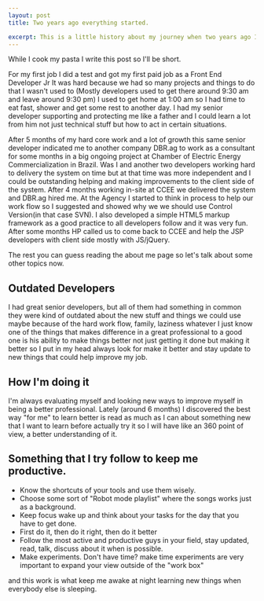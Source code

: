 ```yaml
---
layout: post
title: Two years ago everything started.

excerpt: This is a little history about my journey when two years ago I passed a test and got my first paid job as a Front End Developer Jr.
---
```


 While I cook my pasta I write this post so I'll be short.

For my first job I did a test and got my first paid job as a Front End Developer Jr
It was hard because we had so many projects and things to do that I wasn't used to (Mostly developers used to get there around 9:30 am and leave around 9:30 pm) I used to get home at 1:00 am so I had time to eat fast, shower and get some rest to another day.
I had my senior developer supporting and protecting me like a father and I could learn a lot from him not just technical stuff but how to act in certain situations.

After 5 months of my hard core work and a lot of growth this same senior developer indicated me to another company DBR.ag to work as a consultant for some months in a big ongoing project at Chamber of Electric Energy Commercialization in Brazil.
Was I and another two developers working hard to delivery the system on time but at that time was more independent and I could be outstanding helping and making improvements to the client side of the system.
After 4 months working in-site at CCEE we delivered the system and DBR.ag hired me.
At the Agency I started to think in process to help our work flow so I suggested and showed why we we should use Control Version(in that case SVN).
I also developed a simple HTML5 markup framework as a good practice to all developers follow and it was very fun.
After some months HP called us to come back to CCEE and help the JSP developers with client side mostly with JS/jQuery.

The rest you can guess reading the about me page so let's talk about some other topics now.

## Outdated Developers

I had great senior developers, but all of them had something in common they were kind of outdated about the new stuff and things we could use maybe because of the hard work flow, family, laziness whatever I just know one of the things that makes difference in a great professional to a good one is his ability to make things better not just getting it done but making it better so I put in my head always look for make it better and stay update to new things that could help improve my job.

## How I'm doing it

I'm always evaluating myself and looking new ways to improve myself in being a better professional.
Lately (around 6 months) I discovered the best way "for me" to learn better is read as much as I can about something new that I want to learn before actually try it so I will have like an 360 point of view, a better understanding of it.

## Something that I try follow to keep me productive.

<p class="ui-txt-01">
	<ul>
		<li>Know the shortcuts of your tools and use them wisely.</li>
		<li>Choose some sort of "Robot mode playlist" where the songs works just as a background.</li>
		<li>Keep focus wake up and think about your tasks for the day that you have to get done.</li>
		<li>First do it, then do it right, then do it better</li>
		<li>Follow the most active and productive guys in your field, stay updated, read, talk, discuss about it when is possible.</li>
		<li>Make experiments. Don't have time? make time experiments are very important to expand your view outside of the "work box"</li>
	</ul>
</p>

and this work is what keep me awake at night learning new things when everybody else is sleeping.